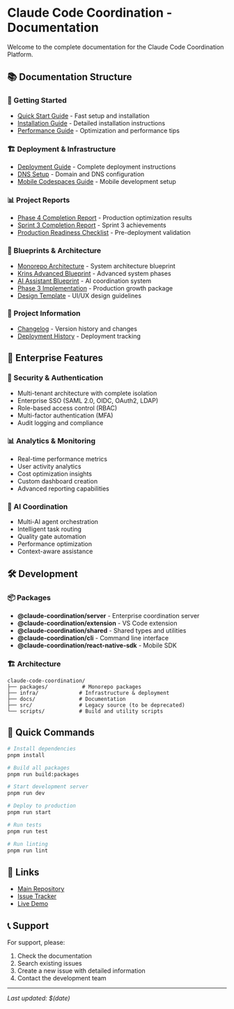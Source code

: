 # Claude Code Coordination - Documentation

Welcome to the complete documentation for the Claude Code Coordination Platform.

## 📚 Documentation Structure

### 🚀 Getting Started
- [Quick Start Guide](./quick-start.md) - Fast setup and installation
- [Installation Guide](./installation.md) - Detailed installation instructions
- [Performance Guide](./performance-guide.md) - Optimization and performance tips

### 🏗️ Deployment & Infrastructure
- [Deployment Guide](./deployment-guide.md) - Complete deployment instructions
- [DNS Setup](./DNS-SETUP.md) - Domain and DNS configuration
- [Mobile Codespaces Guide](./MOBILE_CODESPACES_GUIDE.md) - Mobile development setup

### 📊 Project Reports
- [Phase 4 Completion Report](./reports/PHASE_4_COMPLETION_REPORT.md) - Production optimization results
- [Sprint 3 Completion Report](./reports/SPRINT_3_COMPLETION_REPORT.md) - Sprint 3 achievements  
- [Production Readiness Checklist](./reports/PRODUCTION_READINESS_CHECKLIST.md) - Pre-deployment validation

### 🎯 Blueprints & Architecture
- [Monorepo Architecture](./blueprints/monorepo-architecture.md) - System architecture blueprint
- [Krins Advanced Blueprint](./blueprints/krins_advanced_blueprint_phases_7_10.md) - Advanced system phases
- [AI Assistant Blueprint](./blueprints/krins_ai_assistent_brief_mvp_advanced.md) - AI coordination system
- [Phase 3 Implementation](./blueprints/krins_fase_3_produksjon_vekst_endelig_implementasjonspakke.md) - Production growth package
- [Design Template](./blueprints/DESIGN_TEMPLATE.md) - UI/UX design guidelines

### 📝 Project Information
- [Changelog](./CHANGELOG.md) - Version history and changes
- [Deployment History](./DEPLOYMENT.md) - Deployment tracking

## 🏢 Enterprise Features

### 🔐 Security & Authentication
- Multi-tenant architecture with complete isolation
- Enterprise SSO (SAML 2.0, OIDC, OAuth2, LDAP)
- Role-based access control (RBAC)
- Multi-factor authentication (MFA)
- Audit logging and compliance

### 📊 Analytics & Monitoring
- Real-time performance metrics
- User activity analytics
- Cost optimization insights
- Custom dashboard creation
- Advanced reporting capabilities

### 🤖 AI Coordination
- Multi-AI agent orchestration
- Intelligent task routing
- Quality gate automation
- Performance optimization
- Context-aware assistance

## 🛠️ Development

### 📦 Packages
- **@claude-coordination/server** - Enterprise coordination server
- **@claude-coordination/extension** - VS Code extension
- **@claude-coordination/shared** - Shared types and utilities
- **@claude-coordination/cli** - Command line interface
- **@claude-coordination/react-native-sdk** - Mobile SDK

### 🏗️ Architecture
```
claude-code-coordination/
├── packages/           # Monorepo packages
├── infra/             # Infrastructure & deployment
├── docs/              # Documentation
├── src/               # Legacy source (to be deprecated)
└── scripts/           # Build and utility scripts
```

## 🚀 Quick Commands

```bash
# Install dependencies
pnpm install

# Build all packages
pnpm run build:packages

# Start development server
pnpm run dev

# Deploy to production
pnpm run start

# Run tests
pnpm run test

# Run linting
pnpm run lint
```

## 🔗 Links

- [Main Repository](https://github.com/mandymgr/krins-code-coordination)
- [Issue Tracker](https://github.com/mandymgr/krins-code-coordination/issues)
- [Live Demo](https://claude-coordination.vercel.app)

## 📞 Support

For support, please:
1. Check the documentation
2. Search existing issues
3. Create a new issue with detailed information
4. Contact the development team

---

*Last updated: $(date)*